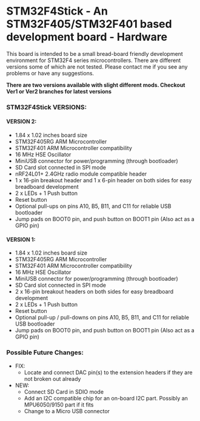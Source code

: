 # STM32F4Stick - An STM32F405/STM32F401 based development board - Hardware
This board is intended to be a small bread-board friendly development environment for STM32F4 series microcontrollers. There are different versions some of which are not tested. Please contact me if you see any problems or have any suggestions.

**There are two versions available with slight different mods. Checkout Ver1 or Ver2 branches for latest versions**

### STM32F4Stick VERSIONS:

#### VERSION 2:

* 1.84 x 1.02 inches board size
* STM32F405RG ARM Microcontroller
* STM32F401 ARM Microcontroller compatibility
* 16 MHz HSE Oscillator
* MiniUSB connector for power/programming (through bootloader)
* SD Card slot connected in SPI mode
* nRF24L01+ 2.4GHz radio module compatible header
* 1 x 16-pin breakout header and 1 x 6-pin header on both sides for easy breadboard development
* 2 x LEDs + 1 Push button
* Reset button
* Optional pull-ups on pins A10, B5, B11, and C11 for reliable USB bootloader
* Jump pads on BOOT0 pin, and push button on BOOT1 pin (Also act as a GPIO pin)

#### VERSION 1:
* 1.84 x 1.02 inches board size
* STM32F405RG ARM Microcontroller
* STM32F401 ARM Microcontroller compatibility
* 16 MHz HSE Oscillator
* MiniUSB connector for power/programming (through bootloader)
* SD Card slot connected in SPI mode
* 2 x 16-pin breakout headers on both sides for easy breadboard development
* 2 x LEDs + 1 Push button
* Reset button
* Optional pull-up / pull-downs on pins A10, B5, B11, and C11 for reliable USB bootloader
* Jump pads on BOOT0 pin, and push button on BOOT1 pin (Also act as a GPIO pin)

### Possible Future Changes:
* FIX:
  * Locate and connect DAC pin(s) to the extension headers if they are not broken out already
* NEW:
  * Connect SD Card in SDIO mode
  * Add an I2C compatible chip for an on-board I2C part. Possibly an MPU6050/9150 part if it fits
  * Change to a Micro USB connector
